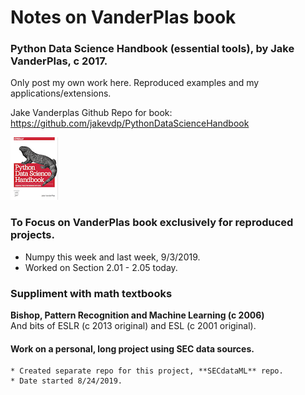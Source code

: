 # Notes on VanderPlas book
### Python Data Science Handbook (essential tools), by Jake VanderPlas, c 2017.   

Only post my own work here.  Reproduced examples and my applications/extensions.  

Jake Vanderplas Github Repo for book:  
    https://github.com/jakevdp/PythonDataScienceHandbook

![Cover Image](https://github.com/JennEYoon/datasciY/blob/main/wip2-classes/vanderplas/figures/PDSH-cover-small.png)

### To Focus on **VanderPlas book exclusively** for reproduced projects.  

  * Numpy this week and last week, 9/3/2019.  
  * Worked on Section 2.01 - 2.05 today.  

### Suppliment with math textbooks  
**Bishop, Pattern Recognition and Machine Learning (c 2006)**  
And bits of ESLR (c 2013 original) and ESL (c 2001 original).  

#### Work on a personal, long project using SEC data sources.   

    * Created separate repo for this project, **SECdataML** repo.
    * Date started 8/24/2019.  
